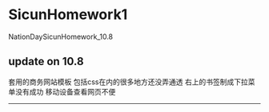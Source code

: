 # SicunHomework1
NationDaySicunHomework_10.8

update on 10.8
----------------------------------
套用的商务网站模板
包括css在内的很多地方还没弄通透
右上的书签制成下拉菜单没有成功
移动设备查看网页不便

----------------------------------
